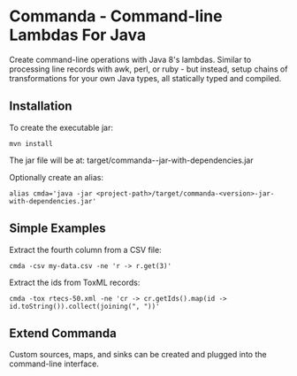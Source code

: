 Commanda - Command-line Lambdas For Java
========================================

Create command-line operations with Java 8's lambdas. Similar to processing
line records with awk, perl, or ruby - but instead, setup chains of
transformations for your own Java types, all statically typed and compiled.


Installation
------------
To create the executable jar:

    mvn install

The jar file will be at: target/commanda-<version>-jar-with-dependencies.jar

Optionally create an alias:

    alias cmda='java -jar <project-path>/target/commanda-<version>-jar-with-dependencies.jar'


Simple Examples
---------------
Extract the fourth column from a CSV file:

    cmda -csv my-data.csv -ne 'r -> r.get(3)'

Extract the ids from ToxML records:

    cmda -tox rtecs-50.xml -ne 'cr -> cr.getIds().map(id -> id.toString()).collect(joining(", "))'


Extend Commanda
---------------
Custom sources, maps, and sinks can be created and plugged into the command-line interface.